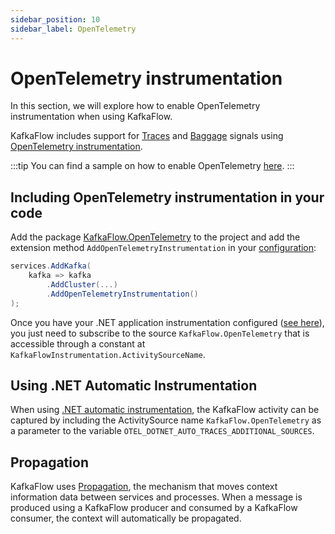 ```yaml
---
sidebar_position: 10
sidebar_label: OpenTelemetry
---
```


# OpenTelemetry instrumentation

In this section, we will explore how to enable OpenTelemetry instrumentation when using KafkaFlow.

KafkaFlow includes support for [Traces](https://opentelemetry.io/docs/concepts/signals/traces/) and [Baggage](https://opentelemetry.io/docs/concepts/signals/baggage/) signals using [OpenTelemetry instrumentation](https://opentelemetry.io/docs/instrumentation/net/).

:::tip
You can find a sample on how to enable OpenTelemetry [here](https://github.com/Farfetch/kafkaflow/tree/master/samples/KafkaFlow.Sample.OpenTelemetry).
:::

## Including OpenTelemetry instrumentation in your code

Add the package [KafkaFlow.OpenTelemetry](https://www.nuget.org/packages/KafkaFlow.OpenTelemetry/) to the project and add the extension method `AddOpenTelemetryInstrumentation` in your [configuration](./configuration.md):

```csharp
services.AddKafka(
    kafka => kafka
        .AddCluster(...)
        .AddOpenTelemetryInstrumentation()
);
```

Once you have your .NET application instrumentation configured ([see here](https://opentelemetry.io/docs/instrumentation/net/getting-started/)), you just need to subscribe to the source `KafkaFlow.OpenTelemetry` that is accessible through a constant at `KafkaFlowInstrumentation.ActivitySourceName`.

## Using .NET Automatic Instrumentation

When using [.NET automatic instrumentation](https://github.com/open-telemetry/opentelemetry-dotnet-instrumentation), the KafkaFlow activity can be captured by including the ActivitySource name `KafkaFlow.OpenTelemetry` as a parameter to the variable `OTEL_DOTNET_AUTO_TRACES_ADDITIONAL_SOURCES`.

## Propagation

KafkaFlow uses [Propagation](https://opentelemetry.io/docs/specs/otel/context/api-propagators/), the mechanism that moves context information data between services and processes.
When a message is produced using a KafkaFlow producer and consumed by a KafkaFlow consumer, the context will automatically be propagated.

